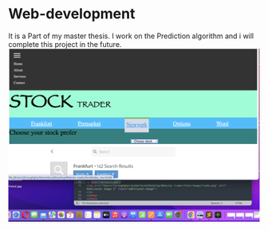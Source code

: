 # Web-development
It is a Part of my master thesis. I work on the Prediction algorithm and i will complete this project in the future. 
<img src="Screenshot 2024-04-02 at 18.10.21.png" />
